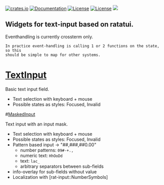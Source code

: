 [![crates.io](https://img.shields.io/crates/v/rat-input.svg)](https://crates.io/crates/rat-input)
[![Documentation](https://docs.rs/rat-input/badge.svg)](https://docs.rs/rat-input)
[![License](https://img.shields.io/badge/license-MIT-blue.svg)](https://opensource.org/licenses/MIT)
[![License](https://img.shields.io/badge/license-APACHE-blue.svg)](https://www.apache.org/licenses/LICENSE-2.0)
![](https://tokei.rs/b1/github/thscharler/rat-input)

## Widgets for text-input based on ratatui.

Eventhandling is currently crossterm only.

    In practice event-handling is calling 1 or 2 functions on the state, so this
    should be simple to map for other systems. 

# [TextInput](crate::input::TextInput)

Basic text input field.

* Text selection with keyboard + mouse
* Possible states as styles: Focused, Invalid

#[MaskedInput](crate::masked_input::MaskedInput)

Text input with an input mask.

* Text selection with keyboard + mouse
* Possible states as styles: Focused, Invalid
* Pattern based input -> "##,###,##0.00"
    * number patterns: `09#-+.,`
    * numeric text: `HhOoDd`
    * text: `lac_`
    * arbitrary separators between sub-fields
* info-overlay for sub-fields without value
* Localization with [rat-input::NumberSymbols]

 